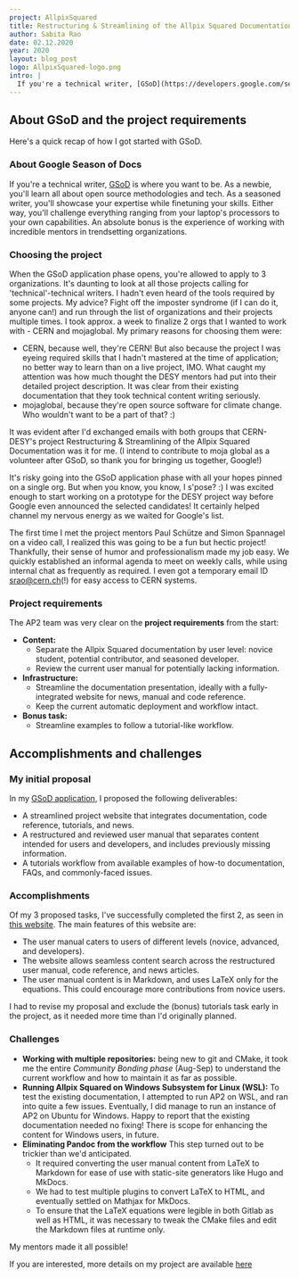 ```yaml
---
project: AllpixSquared
title: Restructuring & Streamlining of the Allpix Squared Documentation
author: Sabita Rao
date: 02.12.2020
year: 2020
layout: blog_post
logo: AllpixSquared-logo.png
intro: |
  If you're a technical writer, [GSoD](https://developers.google.com/season-of-docs) is where you want to be. As a newbie, you'll learn all about open source methodologies and tech. As a seasoned writer, you'll showcase your expertise while finetuning your skills. Either way, you'll challenge everything ranging from your laptop's processors to your own capabilities. An absolute bonus is the experience of working with incredible mentors in trendsetting organizations.
---
```


## About GSoD and the project requirements

Here's a quick recap of how I got started with GSoD.

### About Google Season of Docs

If you're a technical writer, [GSoD](https://developers.google.com/season-of-docs) is where you want to be. As a newbie, you'll learn all about open source methodologies and tech. As a seasoned writer, you'll showcase your expertise while finetuning your skills. Either way, you'll challenge everything ranging from your laptop's processors to your own capabilities. An absolute bonus is the experience of working with incredible mentors in trendsetting organizations.

### Choosing the project

When the GSoD application phase opens, you're allowed to apply to 3 organizations. It's daunting to look at all those projects calling for 'technical'-technical writers. I hadn't even heard of the tools required by some projects. My advice? Fight off the imposter syndrome (if I can do it, anyone can!) and run through the list of organizations and their projects multiple times. I took approx. a week to finalize 2 orgs that I wanted to work with - CERN and mojaglobal. My primary reasons for choosing them were:

  * CERN, because well, they're CERN! But also because the project I was eyeing required skills that I hadn't mastered at the time of application; no better way to learn than on a live project, IMO. What caught my attention was how much thought the DESY mentors had put into their detailed project description. It was clear from their existing documentation that they took technical content writing seriously.
  * mojaglobal, because they're open source software for climate change. Who wouldn't want to be a part of that? :)

It was evident after I'd exchanged emails with both groups that CERN-DESY's project Restructuring & Streamlining of the Allpix Squared Documentation was it for me. (I intend to contribute to moja global as a volunteer after GSoD, so thank you for bringing us together, Google!)

It's risky going into the GSoD application phase with all your hopes pinned on a single org. But when you know, you know, I s'pose? :) I was excited enough to start working on a prototype for the DESY project way before Google even announced the selected candidates! It certainly helped channel my nervous energy as we waited for Google's list.

The first time I met the project mentors Paul Schütze and Simon Spannagel on a video call, I realized this was going to be a fun but hectic project! Thankfully, their sense of humor and professionalism made my job easy. We quickly established an informal agenda to meet on weekly calls, while using internal chat as frequently as required. I even got a temporary email ID srao@cern.ch(!) for easy access to CERN systems.

### Project requirements

The AP2 team was very clear on the **project requirements** from the start:
  * **Content:**
    * Separate the Allpix Squared documentation by user level: novice student, potential contributor, and seasoned developer.
    * Review the current user manual for potentially lacking information.
  * **Infrastructure:**
    * Streamline the documentation presentation, ideally with a fully-integrated website for news, manual and code reference.
    * Keep the current automatic deployment and workflow intact.
  * **Bonus task:**
    * Streamline examples to follow a tutorial-like workflow.

## Accomplishments and challenges

### My initial proposal

In my [GSoD application](https://developers.google.com/season-of-docs/docs/2020/participants/project-cernhsf-sabitar), I proposed the following deliverables:

  * A streamlined project website that integrates documentation, code reference, tutorials, and news.
  * A restructured and reviewed user manual that separates content intended for users and developers, and includes previously missing information.
  * A tutorials workflow from available examples of how-to documentation, FAQs, and commonly-faced issues.

### Accomplishments

Of my 3 proposed tasks, I've successfully completed the first 2, as seen in [this website](https://srao.web.cern.ch/srao/). The main features of this website are:

  * The user manual caters to users of different levels (novice, advanced, and developers).
  * The website allows seamless content search across the restructured user manual, code reference, and news articles.
  * The user manual content is in Markdown, and uses LaTeX only for the equations. This could encourage more contributions from novice users.

I had to revise my proposal and exclude the (bonus) tutorials task early in the project, as it needed more time than I'd originally planned.

### Challenges

  * **Working with multiple repositories:** being new to git and CMake, it took me the entire *Community Bonding phase* (Aug-Sep) to understand the current workflow and how to maintain it as far as possible.
  * **Running Allpix Squared on Windows Subsystem for Linux (WSL):** To test the existing documentation, I attempted to run AP2 on WSL, and ran into quite a few issues. Eventually, I did manage to run an instance of AP2 on Ubuntu for Windows. Happy to report that the existing documentation needed no fixing! There is scope for enhancing the content for Windows users, in future.
  * **Eliminating Pandoc from the workflow** This step turned out to be trickier than we'd anticipated.
    * It required converting the user manual content from LaTeX to Markdown for ease of use with static-site generators like Hugo and MkDocs.
    * We had to test multiple plugins to convert LaTeX to HTML, and eventually settled on Mathjax for MkDocs.
    * To ensure that the LaTeX equations were legible in both Gitlab as well as HTML, it was necessary to tweak the CMake files and edit the Markdown files at runtime only.

My mentors made it all possible!

If you are interested, more details on my project are available [here](https://github.com/sabitarao/gsod/wiki)